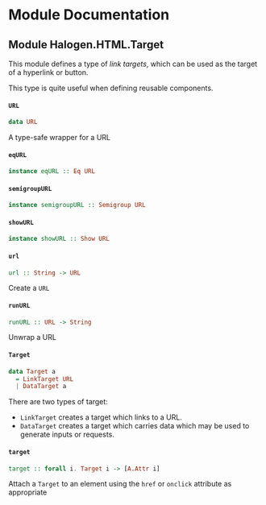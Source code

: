 # Module Documentation

## Module Halogen.HTML.Target


This module defines a type of _link targets_, which can be used as the target of a hyperlink or button.

This type is quite useful when defining reusable components.

#### `URL`

``` purescript
data URL
```

A type-safe wrapper for a URL

#### `eqURL`

``` purescript
instance eqURL :: Eq URL
```


#### `semigroupURL`

``` purescript
instance semigroupURL :: Semigroup URL
```


#### `showURL`

``` purescript
instance showURL :: Show URL
```


#### `url`

``` purescript
url :: String -> URL
```

Create a `URL`

#### `runURL`

``` purescript
runURL :: URL -> String
```

Unwrap a URL

#### `Target`

``` purescript
data Target a
  = LinkTarget URL
  | DataTarget a
```

There are two types of target:

- `LinkTarget` creates a target which links to a URL.
- `DataTarget` creates a target which carries data which may be used to generate inputs or requests.

#### `target`

``` purescript
target :: forall i. Target i -> [A.Attr i]
```

Attach a `Target` to an element using the `href` or `onclick` attribute as appropriate



